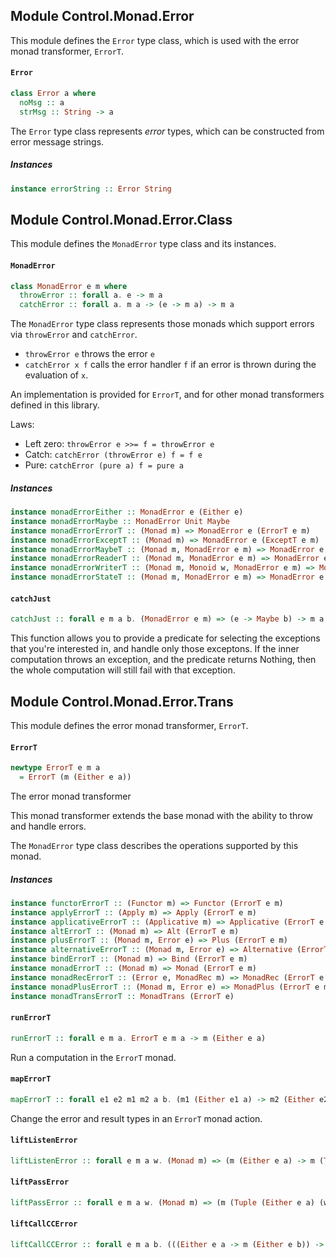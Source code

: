 ## Module Control.Monad.Error

This module defines the `Error` type class, which is used with the error monad
transformer, `ErrorT`.

#### `Error`

``` purescript
class Error a where
  noMsg :: a
  strMsg :: String -> a
```

The `Error` type class represents _error_ types, which can be 
constructed from error message strings.

##### Instances
``` purescript
instance errorString :: Error String
```


## Module Control.Monad.Error.Class

This module defines the `MonadError` type class and its instances.

#### `MonadError`

``` purescript
class MonadError e m where
  throwError :: forall a. e -> m a
  catchError :: forall a. m a -> (e -> m a) -> m a
```

The `MonadError` type class represents those monads which support errors via
`throwError` and `catchError`.

- `throwError e` throws the error `e`
- `catchError x f` calls the error handler `f` if an error is thrown during the
  evaluation of `x`.

An implementation is provided for `ErrorT`, and for other monad transformers
defined in this library.

Laws:

- Left zero: `throwError e >>= f = throwError e`
- Catch: `catchError (throwError e) f = f e`
- Pure: `catchError (pure a) f = pure a`


##### Instances
``` purescript
instance monadErrorEither :: MonadError e (Either e)
instance monadErrorMaybe :: MonadError Unit Maybe
instance monadErrorErrorT :: (Monad m) => MonadError e (ErrorT e m)
instance monadErrorExceptT :: (Monad m) => MonadError e (ExceptT e m)
instance monadErrorMaybeT :: (Monad m, MonadError e m) => MonadError e (MaybeT m)
instance monadErrorReaderT :: (Monad m, MonadError e m) => MonadError e (ReaderT r m)
instance monadErrorWriterT :: (Monad m, Monoid w, MonadError e m) => MonadError e (WriterT w m)
instance monadErrorStateT :: (Monad m, MonadError e m) => MonadError e (StateT s m)
```

#### `catchJust`

``` purescript
catchJust :: forall e m a b. (MonadError e m) => (e -> Maybe b) -> m a -> (b -> m a) -> m a
```

This function allows you to provide a predicate for selecting the
exceptions that you're interested in, and handle only those exceptons.
If the inner computation throws an exception, and the predicate returns
Nothing, then the whole computation will still fail with that exception.


## Module Control.Monad.Error.Trans

This module defines the error monad transformer, `ErrorT`.

#### `ErrorT`

``` purescript
newtype ErrorT e m a
  = ErrorT (m (Either e a))
```

The error monad transformer

This monad transformer extends the base monad with the ability to throw and handle
errors.

The `MonadError` type class describes the operations supported by this monad.

##### Instances
``` purescript
instance functorErrorT :: (Functor m) => Functor (ErrorT e m)
instance applyErrorT :: (Apply m) => Apply (ErrorT e m)
instance applicativeErrorT :: (Applicative m) => Applicative (ErrorT e m)
instance altErrorT :: (Monad m) => Alt (ErrorT e m)
instance plusErrorT :: (Monad m, Error e) => Plus (ErrorT e m)
instance alternativeErrorT :: (Monad m, Error e) => Alternative (ErrorT e m)
instance bindErrorT :: (Monad m) => Bind (ErrorT e m)
instance monadErrorT :: (Monad m) => Monad (ErrorT e m)
instance monadRecErrorT :: (Error e, MonadRec m) => MonadRec (ErrorT e m)
instance monadPlusErrorT :: (Monad m, Error e) => MonadPlus (ErrorT e m)
instance monadTransErrorT :: MonadTrans (ErrorT e)
```

#### `runErrorT`

``` purescript
runErrorT :: forall e m a. ErrorT e m a -> m (Either e a)
```

Run a computation in the `ErrorT` monad.

#### `mapErrorT`

``` purescript
mapErrorT :: forall e1 e2 m1 m2 a b. (m1 (Either e1 a) -> m2 (Either e2 b)) -> ErrorT e1 m1 a -> ErrorT e2 m2 b
```

Change the error and result types in an `ErrorT` monad action.

#### `liftListenError`

``` purescript
liftListenError :: forall e m a w. (Monad m) => (m (Either e a) -> m (Tuple (Either e a) w)) -> ErrorT e m a -> ErrorT e m (Tuple a w)
```

#### `liftPassError`

``` purescript
liftPassError :: forall e m a w. (Monad m) => (m (Tuple (Either e a) (w -> w)) -> m (Either e a)) -> ErrorT e m (Tuple a (w -> w)) -> ErrorT e m a
```

#### `liftCallCCError`

``` purescript
liftCallCCError :: forall e m a b. (((Either e a -> m (Either e b)) -> m (Either e a)) -> m (Either e a)) -> ((a -> ErrorT e m b) -> ErrorT e m a) -> ErrorT e m a
```


